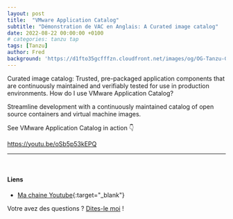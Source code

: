 ```yaml
---
layout: post
title:  "VMware Application Catalog"
subtitle: "Démonstration de VAC en Anglais: A Curated image catalog"
date: 2022-08-22 00:00:00 +0100
# categories: tanzu tap
tags: [Tanzu]
author: Fred
background: 'https://d1fto35gcfffzn.cloudfront.net/images/og/OG-Tanzu-General-Dark.png'
---
```


Curated image catalog: Trusted, pre-packaged application components that are continuously maintained and verifiably tested for use in production environments.
How do I use VMware Application Catalog?

Streamline development with a continuously maintained catalog of open source containers and virtual machine images.

See VMware Application Catalog in action 👇


https://youtu.be/oSb5p53kEPQ

--- 
<p/>
&nbsp;

#### Liens 

- [Ma chaine Youtube](https://www.youtube.com/user/fredo8210){:target="_blank"} 

Votre avez des questions ? [Dites-le moi](mailto:frederic.klein@gmail.com) !
